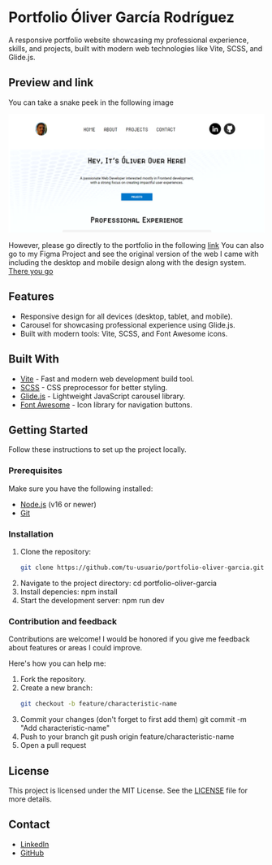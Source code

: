 # Portfolio Óliver García Rodríguez

A responsive portfolio website showcasing my professional experience, skills, and projects, built with modern web technologies like Vite, SCSS, and Glide.js.

## Preview and link

You can take a snake peek in the following image

![portfoliopreview.png](/src/assets/portfoliopreview.png)

However, please go directly to the portfolio in the following [link](https://oligarc.github.io/PortFolio-Oliver/)
You can also go to my Figma Project and see the original version of the web I came with including the desktop and mobile design along with the design system. [There you go](https://www.figma.com/design/Z7ixEWbrBPEduSFngs9AcJ/PORTFOLIO-DESIGN?node-id=0-1&node-type=canvas&t=iYO7iepV4ZTWub16-0)

## Features

- Responsive design for all devices (desktop, tablet, and mobile).
- Carousel for showcasing professional experience using Glide.js.
- Built with modern tools: Vite, SCSS, and Font Awesome icons.

## Built With

- [Vite](https://vitejs.dev/) - Fast and modern web development build tool.
- [SCSS](https://sass-lang.com/) - CSS preprocessor for better styling.
- [Glide.js](https://glidejs.com/) - Lightweight JavaScript carousel library.
- [Font Awesome](https://fontawesome.com/) - Icon library for navigation buttons.

## Getting Started

Follow these instructions to set up the project locally.

### Prerequisites

Make sure you have the following installed:

- [Node.js](https://nodejs.org/) (v16 or newer)
- [Git](https://git-scm.com/)

### Installation

1. Clone the repository:
   ```bash
   git clone https://github.com/tu-usuario/portfolio-oliver-garcia.git
2. Navigate to the project directory:
   cd portfolio-oliver-garcia
3. Install depencies:
   npm install
4. Start the development server:
   npm run dev

### Contribution and feedback

Contributions are welcome! I would be honored if you give me feedback about features or areas I could improve.

Here's how you can help me:

1. Fork the repository.
2. Create a new branch:
    ```bash
   git checkout -b feature/characteristic-name
3. Commit your changes (don't forget to first add them)
   git commit -m "Add characteristic-name"
4. Push to your branch
   git push origin feature/characteristic-name
5. Open a pull request

## License

This project is licensed under the MIT License. See the [LICENSE](LICENSE) file for more details.

## Contact

- [LinkedIn](https://www.linkedin.com/in/%C3%B3liver-garc%C3%ADa-rodr%C3%ADguez/)
- [GitHub](https://github.com/oligarc)
   
